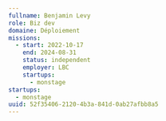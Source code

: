 ```yaml
---
fullname: Benjamin Levy
role: Biz dev
domaine: Déploiement
missions:
  - start: 2022-10-17
    end: 2024-08-31
    status: independent
    employer: LBC
    startups:
      - monstage
startups:
  - monstage
uuid: 52f35406-2120-4b3a-841d-0ab27afbb8a5
---
```

